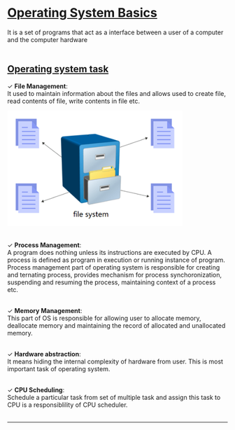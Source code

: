 # [Operating System Basics](#Operating-System-Basics)
It is a set of programs that act as a interface between a user of a computer and the computer hardware
<br>
<br>

## [Operating system task](#operating-system-task)
 ✓ **File Management**:<br>
 It used to maintain information about the files and allows used to create file, read contents of file, write contents in file etc.
<br>

<img src="file-management.png" alt="Centered Image" width="400">

<br>
<br>

 ✓ **Process Management**:<br>
A program does nothing unless its instructions are executed by CPU. A process is defined as program in execution or running instance of program.<br>
Process management part of operating system is responsible for creating and ternating process, provides mechanism for process synchoronization, suspending and resuming the process, maintaining context of a process etc.
<br>
<br>

 ✓ **Memory Management**:<br>
This part of OS is responsible for allowing user to allocate memory, deallocate memory and maintaining the record of allocated and unallocated memory.
<br>
<br>

 ✓ **Hardware abstraction**:<br>
It means hiding the internal complexity of hardware from user. This is most important task of operating system.
<br>
<br>

 ✓ **CPU Scheduling**:<br>
Schedule a particular task from set of multiple task and assign this task to CPU is a responsiblility of CPU scheduler.
<br>
<br>

---